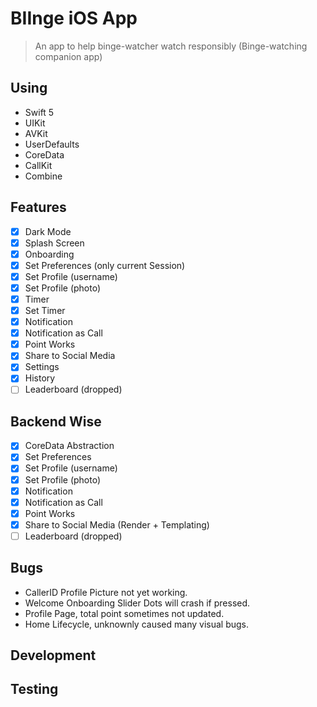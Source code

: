 #  BIInge iOS App

> An app to help binge-watcher watch responsibly (Binge-watching companion app)

## Using

- Swift 5
- UIKit
- AVKit
- UserDefaults
- CoreData
- CallKit
- Combine

## Features

- [x] Dark Mode
- [x] Splash Screen
- [x] Onboarding
- [x] Set Preferences (only current Session)
- [x] Set Profile (username)
- [x] Set Profile (photo)
- [x] Timer
- [x] Set Timer
- [x] Notification
- [x] Notification as Call
- [x] Point Works
- [x] Share to Social Media
- [x] Settings
- [x] History
- [ ] Leaderboard (dropped)

## Backend Wise

- [x] CoreData Abstraction
- [x] Set Preferences
- [x] Set Profile (username)
- [x] Set Profile (photo)
- [x] Notification
- [x] Notification as Call
- [x] Point Works
- [x] Share to Social Media (Render + Templating)
- [ ] Leaderboard (dropped)

## Bugs

- CallerID Profile Picture not yet working.
- Welcome Onboarding Slider Dots will crash if pressed.
- Profile Page, total point sometimes not updated.
- Home Lifecycle, unknownly caused many visual bugs.

## Development


## Testing
